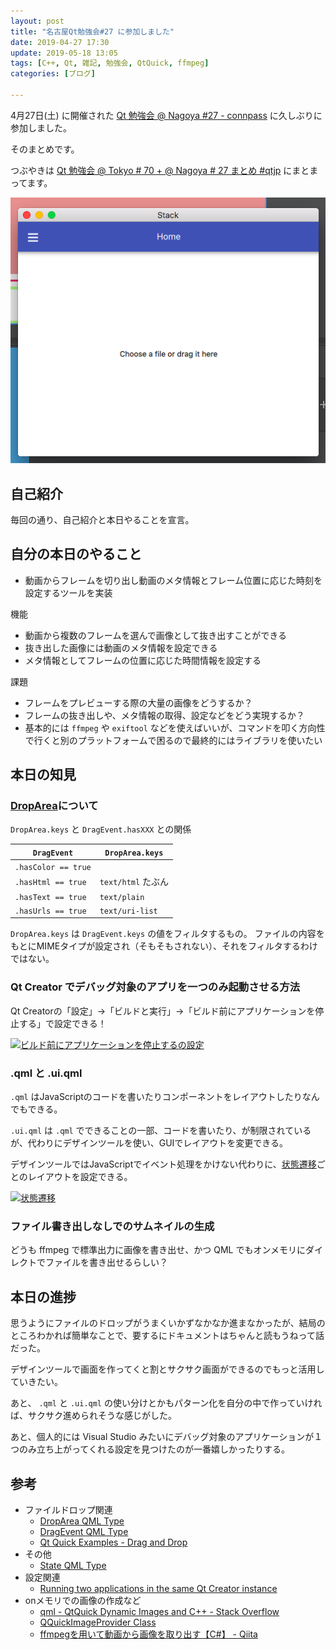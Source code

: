 ```yaml
---
layout: post
title: "名古屋Qt勉強会#27 に参加しました"
date: 2019-04-27 17:30
update: 2019-05-18 13:05
tags: [C++, Qt, 雑記, 勉強会, QtQuick, ffmpeg]
categories: [ブログ]

---
```


4月27日(土) に開催された [Qt 勉強会 @ Nagoya #27 - connpass](https://qt-users.connpass.com/event/128431/) に久しぶりに参加しました。

そのまとめです。

つぶやきは [Qt 勉強会 @ Tokyo # 70 + @ Nagoya # 27 まとめ #qtjp](https://togetter.com/li/1342294) にまとまってます。

![成果](/images/20190427_frame_extract.png)

## 自己紹介

毎回の通り、自己紹介と本日やることを宣言。

## 自分の本日のやること

* 動画からフレームを切り出し動画のメタ情報とフレーム位置に応じた時刻を設定するツールを実装

機能

* 動画から複数のフレームを選んで画像として抜き出すことができる
* 抜き出した画像には動画のメタ情報を設定できる
* メタ情報としてフレームの位置に応じた時間情報を設定する

課題

* フレームをプレビューする際の大量の画像をどうするか？
* フレームの抜き出しや、メタ情報の取得、設定などをどう実現するか？
*  基本的には `ffmpeg` や `exiftool` などを使えばいいが、コマンドを叩く方向性で行くと別のプラットフォームで困るので最終的にはライブラリを使いたい

## 本日の知見

### [DropArea](https://doc.qt.io/qt-5/qml-qtquick-droparea.html)について

`DropArea.keys` と `DragEvent.hasXXX` との関係

|`DragEvent`|`DropArea.keys`|
|-|-|
|`.hasColor == true`||
|`.hasHtml == true` |`text/html` たぶん|
|`.hasText == true` |`text/plain`|
|`.hasUrls == true` |`text/uri-list`|

`DropArea.keys` は `DragEvent.keys` の値をフィルタするもの。
ファイルの内容をもとにMIMEタイプが設定され（そもそもされない）、それをフィルタするわけではない。

### Qt Creator でデバッグ対象のアプリを一つのみ起動させる方法

Qt Creatorの「設定」→「ビルドと実行」→「ビルド前にアプリケーションを停止する」で設定できる！ 

[<img src="{{ thumbnail('/images/20190427_qtcreator_single_app_debug_config.png', 640, 640) }}" alt="ビルド前にアプリケーションを停止するの設定">](/images/20190427_qtcreator_single_app_debug_config.png)

### .qml と .ui.qml

`.qml` はJavaScriptのコードを書いたりコンポーネントをレイアウトしたりなんでもできる。

`.ui.qml` は `.qml` でできることの一部、コードを書いたり、が制限されているが、代わりにデザインツールを使い、GUIでレイアウトを変更できる。

デザインツールではJavaScriptでイベント処理をかけない代わりに、[状態遷移](https://doc.qt.io/qt-5/qml-qtquick-state.html)ごとのレイアウトを設定できる。

[<img src="{{ thumbnail('/images/20190427_qtcreator_design_states.png', 640, 640) }}" alt="状態遷移">](/images/20190427_qtcreator_design_states.png)

### ファイル書き出しなしでのサムネイルの生成

どうも ffmpeg で標準出力に画像を書き出せ、かつ QML でもオンメモリにダイレクトでファイルを書き出せるらしい？

## 本日の進捗

思うようにファイルのドロップがうまくいかずなかなか進まなかったが、結局のところわかれば簡単なことで、要するにドキュメントはちゃんと読もうねって話だった。

デザインツールで画面を作ってくと割とサクサク画面ができるのでもっと活用していきたい。

あと、 `.qml` と `.ui.qml` の使い分けとかもパターン化を自分の中で作っていければ、サクサク進められそうな感じがした。

あと、個人的には Visual Studio みたいにデバッグ対象のアプリケーションが１つのみ立ち上がってくれる設定を見つけたのが一番嬉しかったりする。

## 参考

* ファイルドロップ関連
  * [DropArea QML Type](https://doc.qt.io/qt-5/qml-qtquick-droparea.html)
  * [DragEvent QML Type](https://doc.qt.io/qt-5/qml-qtquick-dragevent.html)
  * [Qt Quick Examples - Drag and Drop](https://doc.qt.io/qt-5/qtquick-draganddrop-example.html)
* その他
  * [State QML Type](https://doc.qt.io/qt-5/qml-qtquick-state.html)
* 設定関連
  * [Running two applications in the same Qt Creator instance](https://forum.qt.io/post/309613)
* onメモリでの画像の作成など
  * [qml - QtQuick Dynamic Images and C++ - Stack Overflow](https://stackoverflow.com/questions/23667088/qtquick-dynamic-images-and-c)
  * [QQuickImageProvider Class](https://doc.qt.io/qt-5/qquickimageprovider.html)
  * [ffmpegを用いて動画から画像を取り出す【C#】 - Qiita](https://qiita.com/kokeiro001/items/0e321c30cccc45ae44a4#%E9%80%A3%E7%B6%9A%E3%81%97%E3%81%9F%E7%94%BB%E5%83%8F%E3%82%92%E3%83%91%E3%82%A4%E3%83%97%E3%81%A7%E5%8F%96%E3%82%8A%E5%87%BA%E3%81%99ver)
